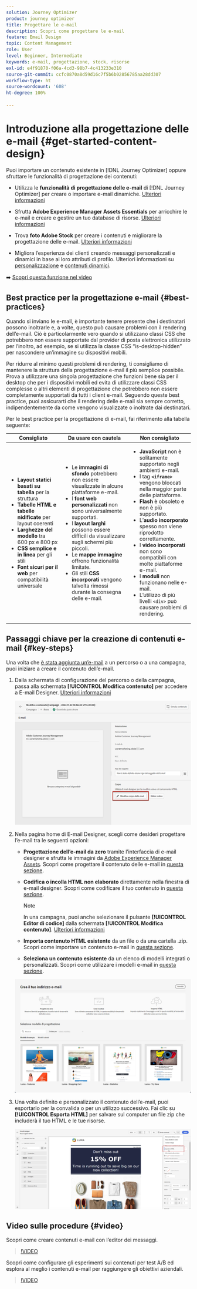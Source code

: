 ```yaml
---
solution: Journey Optimizer
product: journey optimizer
title: Progettare le e-mail
description: Scopri come progettare le e-mail
feature: Email Design
topic: Content Management
role: User
level: Beginner, Intermediate
keywords: e-mail, progettazione, stock, risorse
exl-id: e4f91870-f06a-4cd3-98b7-4c413233e310
source-git-commit: ccfc0870a8d59d16c7f5b6b02856785aa28dd307
workflow-type: ht
source-wordcount: '608'
ht-degree: 100%

---
```


# Introduzione alla progettazione delle e-mail {#get-started-content-design}

Puoi importare un contenuto esistente in [!DNL Journey Optimizer] oppure sfruttare le funzionalità di progettazione dei contenuti:

* Utilizza le **funzionalità di progettazione delle e-mail** di [!DNL Journey Optimizer] per creare o importare e-mail dinamiche. [Ulteriori informazioni](content-from-scratch.md)

* Sfrutta **Adobe Experience Manager Assets Essentials** per arricchire le e-mail e creare e gestire un tuo database di risorse. [Ulteriori informazioni](../integrations/assets.md)

* Trova **foto Adobe Stock** per creare i contenuti e migliorare la progettazione delle e-mail. [Ulteriori informazioni](../integrations/stock.md)

* Migliora l’esperienza dei clienti creando messaggi personalizzati e dinamici in base ai loro attributi di profilo. Ulteriori informazioni su [personalizzazione](../personalization/personalize.md) e [contenuti dinamici](../personalization/get-started-dynamic-content.md).

➡️ [Scopri questa funzione nel video](#video)

## Best practice per la progettazione e-mail {#best-practices}

Quando si inviano le e-mail, è importante tenere presente che i destinatari possono inoltrarle e, a volte, questo può causare problemi con il rendering dell’e-mail. Ciò è particolarmente vero quando si utilizzano classi CSS che potrebbero non essere supportate dal provider di posta elettronica utilizzato per l’inoltro, ad esempio, se si utilizza la classe CSS “is-desktop-hidden” per nascondere un’immagine su dispositivi mobili.

Per ridurre al minimo questi problemi di rendering, ti consigliamo di mantenere la struttura della progettazione e-mail il più semplice possibile. Prova a utilizzare una singola progettazione che funzioni bene sia per il desktop che per i dispositivi mobili ed evita di utilizzare classi CSS complesse o altri elementi di progettazione che potrebbero non essere completamente supportati da tutti i client e-mail. Seguendo queste best practice, puoi assicurarti che il rendering delle e-mail sia sempre corretto, indipendentemente da come vengono visualizzate o inoltrate dai destinatari.

Per le best practice per la progettazione di e-mail, fai riferimento alla tabella seguente:

| Consigliato | Da usare con cautela | Non consigliato |
|-|-|-|
| <ul><li><b>Layout statici basati su tabella</b> per la struttura</li> <li><b>Tabelle HTML e tabelle nidificate</b> per layout coerenti</li> <li><b>Larghezze del modello</b> tra 600 px e 800 px </li> <li><b>CSS semplice e in linea</b> per gli stili </li> <li><b>Font sicuri per il web</b> per compatibilità universale</li> | <ul><li>Le <b>immagini di sfondo</b> potrebbero non essere visualizzate in alcune piattaforme e-mail.</li><li>I <b>font web personalizzati</b> non sono universalmente supportati.</li><li>I <b>layout larghi</b> possono essere difficili da visualizzare sugli schermi più piccoli.</li><li>Le <b>mappe immagine</b> offrono funzionalità limitate.</li><li>Gli stili <b>CSS incorporati</b> vengono talvolta rimossi durante la consegna delle e-mail.</li> | <ul><li><b>JavaScript</b> non è solitamente supportato negli ambienti e-mail.</li> <li> I tag <b>`<iframe>`</b> vengono bloccati nella maggior parte delle piattaforme. </li> <li><b>Flash</b> è obsoleto e non è più supportato.</li> <li>L’<b>audio incorporato</b> spesso non viene riprodotto correttamente.</li> <li>I <b>video incorporati</b> non sono compatibili con molte piattaforme e-mail.</li> <li> I <b>moduli</b> non funzionano nelle e-mail.</li> <li> L’utilizzo di più livelli `<div>` può causare problemi di rendering.</li> |

## Passaggi chiave per la creazione di contenuti e-mail {#key-steps}

Una volta che [è stata aggiunta un’e-mail](create-email.md) a un percorso o a una campagna, puoi iniziare a creare il contenuto dell’e-mail.

1. Dalla schermata di configurazione del percorso o della campagna, passa alla schermata **[!UICONTROL Modifica contenuto]** per accedere a E-mail Designer. [Ulteriori informazioni](create-email.md#define-email-content)

   ![](assets/email_designer_edit_email_body.png)

1. Nella pagina home di E-mail Designer, scegli come desideri progettare l’e-mail tra le seguenti opzioni:

   * **Progettazione dell’e-mail da zero** tramite l’interfaccia di e-mail designer e sfrutta le immagini da [Adobe Experience Manager Assets](../integrations/assets.md). Scopri come progettare il contenuto delle e-mail in [questa sezione](content-from-scratch.md).

   * **Codifica o incolla HTML non elaborato** direttamente nella finestra di e-mail designer. Scopri come codificare il tuo contenuto in [questa sezione](code-content.md).

     >[!NOTE]
     >
     >In una campagna, puoi anche selezionare il pulsante **[!UICONTROL Editor di codice]** dalla schermata **[!UICONTROL Modifica contenuto]**. [Ulteriori informazioni](create-email.md#define-email-content)

   * **Importa contenuto HTML esistente** da un file o da una cartella .zip. Scopri come importare un contenuto e-mail in [questa sezione](existing-content.md).

   * **Seleziona un contenuto esistente** da un elenco di modelli integrati o personalizzati. Scopri come utilizzare i modelli e-mail in [questa sezione](../email/use-email-templates.md).

   ![](assets/email_designer_create_options.png)

1. Una volta definito e personalizzato il contenuto dell’e-mail, puoi esportarlo per la convalida o per un utilizzo successivo. Fai clic su **[!UICONTROL Esporta HTML]** per salvare sul computer un file zip che includerà il tuo HTML e le tue risorse.

   ![](assets/email_designer_export.png)

## Video sulle procedure {#video}

Scopri come creare contenuti e-mail con l’editor dei messaggi.

>[!VIDEO](https://video.tv.adobe.com/v/3416233?quality=12&captions=ita)

Scopri come configurare gli esperimenti sui contenuti per test A/B ed esplora al meglio i contenuti e-mail per raggiungere gli obiettivi aziendali.

>[!VIDEO](https://video.tv.adobe.com/v/3447339?captions=ita)
